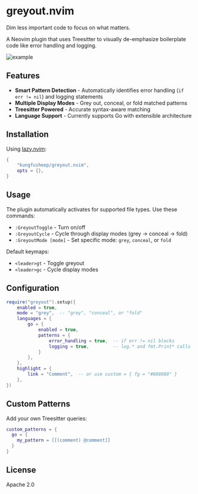 # greyout.nvim

Dim less important code to focus on what matters. 

A Neovim plugin that uses Treesitter to visually de-emphasize boilerplate code like error handling and logging.

<img alt="example" src="https://github.com/user-attachments/assets/ebd0fb0c-52dc-4dee-ba1e-a332b1e166a8" />


## Features

- **Smart Pattern Detection** - Automatically identifies error handling (`if err != nil`) and logging statements
- **Multiple Display Modes** - Grey out, conceal, or fold matched patterns
- **Treesitter Powered** - Accurate syntax-aware matching
- **Language Support** - Currently supports Go with extensible architecture

## Installation

Using [lazy.nvim](https://github.com/folke/lazy.nvim):

```lua
{
    "kungfusheep/greyout.nvim",
    opts = {},
}
```

## Usage

The plugin automatically activates for supported file types. Use these commands:

- `:GreyoutToggle` - Turn on/off
- `:GreyoutCycle` - Cycle through display modes (grey → conceal → fold)
- `:GreyoutMode [mode]` - Set specific mode: `grey`, `conceal`, or `fold`

Default keymaps:
- `<leader>gt` - Toggle greyout
- `<leader>gc` - Cycle display modes

## Configuration

```lua
require("greyout").setup({
    enabled = true,
    mode = "grey",  -- "grey", "conceal", or "fold"
    languages = {
        go = {
            enabled = true,
            patterns = {
                error_handling = true,  -- if err != nil blocks
                logging = true,         -- log.* and fmt.Print* calls
            }
        },
    },
    highlight = {
        link = "Comment",  -- or use custom = { fg = "#808080" }
    },
})
```

## Custom Patterns

Add your own Treesitter queries:

```lua
custom_patterns = {
  go = {
    my_pattern = [[(comment) @comment]]
  }
}
```

## License

Apache 2.0 
